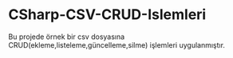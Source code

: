 # CSharp-CSV-CRUD-Islemleri
Bu projede örnek bir csv dosyasına CRUD(ekleme,listeleme,güncelleme,silme) işlemleri uygulanmıştır.
